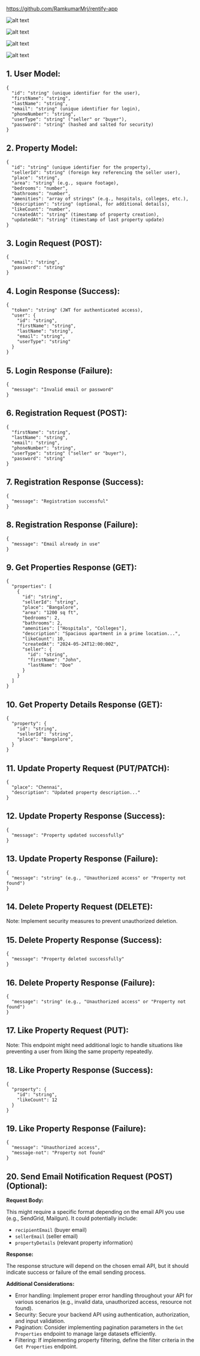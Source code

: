 https://github.com/RamkumarMrj/rentify-app


![alt text](<Screenshot from 2024-05-26 23-49-35.png>)

![alt text](<Screenshot from 2024-05-26 23-50-21.png>)

![alt text](<Screenshot from 2024-05-26 23-51-56.png>)

![alt text](image-1.png)


## 1. User Model:

```
{
  "id": "string" (unique identifier for the user),
  "firstName": "string",
  "lastName": "string",
  "email": "string" (unique identifier for login),
  "phoneNumber": "string",
  "userType": "string" ("seller" or "buyer"),
  "password": "string" (hashed and salted for security)
}
```

## 2. Property Model:

```
{
  "id": "string" (unique identifier for the property),
  "sellerId": "string" (foreign key referencing the seller user),
  "place": "string",
  "area": "string" (e.g., square footage),
  "bedrooms": "number",
  "bathrooms": "number",
  "amenities": "array of strings" (e.g., hospitals, colleges, etc.),
  "description": "string" (optional, for additional details),
  "likeCount": "number",
  "createdAt": "string" (timestamp of property creation),
  "updatedAt": "string" (timestamp of last property update)
}
```

## 3. Login Request (POST):

```
{
  "email": "string",
  "password": "string"
}
```

## 4. Login Response (Success):

```
{
  "token": "string" (JWT for authenticated access),
  "user": {
    "id": "string",
    "firstName": "string",
    "lastName": "string",
    "email": "string",
    "userType": "string"
  }
}
```

## 5. Login Response (Failure):

```
{
  "message": "Invalid email or password"
}
```

## 6. Registration Request (POST):

```
{
  "firstName": "string",
  "lastName": "string",
  "email": "string",
  "phoneNumber": "string",
  "userType": "string" ("seller" or "buyer"),
  "password": "string"
}
```

## 7. Registration Response (Success):

```
{
  "message": "Registration successful"
}
```

## 8. Registration Response (Failure):

```
{
  "message": "Email already in use"
}
```

## 9. Get Properties Response (GET):

```
{
  "properties": [
    {
      "id": "string",
      "sellerId": "string",
      "place": "Bangalore",
      "area": "1200 sq ft",
      "bedrooms": 2,
      "bathrooms": 2,
      "amenities": ["Hospitals", "Colleges"],
      "description": "Spacious apartment in a prime location...",
      "likeCount": 10,
      "createdAt": "2024-05-24T12:00:00Z",
      "seller": {
        "id": "string",
        "firstName": "John",
        "lastName": "Doe"
      }
    }
  ]
}
```

## 10. Get Property Details Response (GET):

```
{
  "property": {
    "id": "string",
    "sellerId": "string",
    "place": "Bangalore",
  }
}
```

## 11. Update Property Request (PUT/PATCH):

```
{
  "place": "Chennai",
  "description": "Updated property description..."
}
```

## 12. Update Property Response (Success):

```
{
  "message": "Property updated successfully"
}
```

## 13. Update Property Response (Failure):

```
{
  "message": "string" (e.g., "Unauthorized access" or "Property not found")
}
```

## 14. Delete Property Request (DELETE):

Note: Implement security measures to prevent unauthorized deletion.

## 15. Delete Property Response (Success):

```
{
  "message": "Property deleted successfully"
}
```

## 16. Delete Property Response (Failure):

```
{
  "message": "string" (e.g., "Unauthorized access" or "Property not found")
}
```

## 17. Like Property Request (PUT):

Note: This endpoint might need additional logic to handle situations like preventing a user from liking the same property repeatedly.

## 18. Like Property Response (Success):

```
{
  "property": {
    "id": "string",
    "likeCount": 12
  }
}
```

## 19. Like Property Response (Failure):

```
{
  "message": "Unauthorized access",
  "message-not": "Property not found"
}
```

## 20. Send Email Notification Request (POST) (Optional):

**Request Body:**

This might require a specific format depending on the email API you use (e.g., SendGrid, Mailgun). It could potentially include:

- `recipientEmail` (buyer email)
- `sellerEmail` (seller email)
- `propertyDetails` (relevant property information)

**Response:**

The response structure will depend on the chosen email API, but it should indicate success or failure of the email sending process.

**Additional Considerations:**

- Error handling: Implement proper error handling throughout your API for various scenarios (e.g., invalid data, unauthorized access, resource not found).
- Security: Secure your backend API using authentication, authorization, and input validation.
- Pagination: Consider implementing pagination parameters in the `Get Properties` endpoint to manage large datasets efficiently.
- Filtering: If implementing property filtering, define the filter criteria in the `Get Properties` endpoint.

